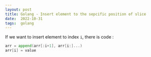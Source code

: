 ```yaml
---
layout: post
title: Golang - Insert element to the sepcific position of slice
date:  2022-10-31
tags:  golang
---
```

If we want to insert element to index `i`, there is code :
``` go
arr = append(arr[:i+1], arr[i:]...)
arr[i] = value
```